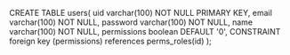 CREATE TABLE users(
    uid varchar(100) NOT NULL PRIMARY KEY,
    email  varchar(100) NOT NULL,
    password varchar(100) NOT NULL,
    name varchar(100) NOT NULL,
    permissions boolean DEFAULT '0',
   CONSTRAINT foreign key (permissions) references perms_roles(id)
);
